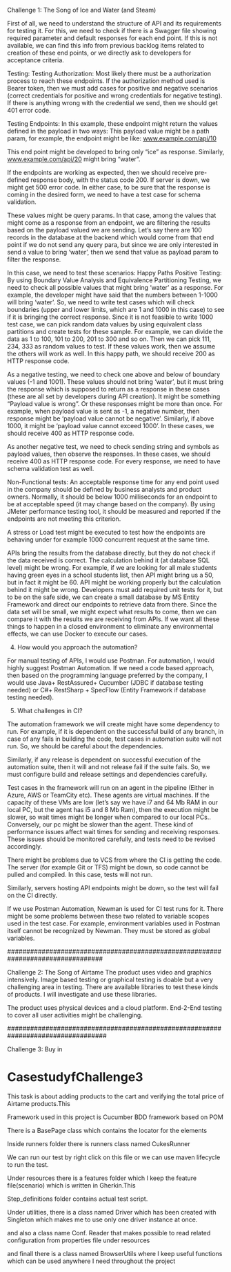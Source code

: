 Challenge 1: The Song of Ice and Water (and Steam)

First of all, we need to understand the structure of API and its requirements for testing it. For this, we need to check if there is a Swagger file showing required parameter and default responses for each end point. If this is not available, we can find this info from previous backlog items related to creation of these end points, or we directly ask to developers for acceptance criteria. 

Testing:
Testing Authorization:
Most likely there must be a authorization process to reach these endpoints. If the authorization method used is Bearer token, then we must add cases for positive and negative scenarios (correct credentials for positive and wrong credentials for negative testing).
If there is anything wrong with the credential we send, then we should get 401 error code.

Testing Endpoints: 
In this example, these endpoint might return the values defined in the payload in two ways:
This payload value might be a path param, for example, the endpoint might be like:
www.example.com/api/10

This end point might be developed to bring only “ice” as response. Similarly, 
www.example.com/api/20 might bring “water”.

If the endpoints are working as expected, then we should receive pre-defined response body, with the status code 200. If server is down, we might get 500 error code.
In either case, to be sure that the response is coming in the desired form, we need to have a test case for schema validation.

These values might be query params. In that case, among the values that might come as a response from an endpoint, we are filtering the results based on the payload valued we are sending. Let’s say there are 100 records in the database at the backend which would come from that end point if we do not send any query para, but since we are only interested in send a value to bring ‘water’, then we send that value as payload param to filter the response. 

In this case, we need to test these scenarios:
Happy Paths Positive Testing: By using Boundary Value Analysis and Equivalence Partitioning Testing, we need to check all possible values that might bring ‘water’ as a response. For example, the developer might have said that the numbers between 1-1000 will bring ‘water’. 
So, we need to write test cases which will check boundaries (upper and lower limits, which are 1 and 1000 in this case) to see if it is bringing the correct response. Since it is not feasible to write 1000 test case, we can pick random data values by using equivalent class partitions and create tests for these sample. For example, we can divide the data as 1 to 100, 101 to 200, 201 to 300 and so on.  Then we can pick 111, 234, 333 as random values to test. If these values work, then we assume the others will work as well.
In this happy path, we should receive 200 as HTTP response code.

As a negative testing, we need to check one above and below of boundary values (-1 and 1001). These values should not bring ‘water’, but it must bring the response which is supposed to return as a response in these cases (these are all set by developers during API creation). It might be something “Payload value is wrong”. Or these responses might be more than once. For example, when payload value is sent as -1, a negative number, then response might be ‘payload value cannot be negative’. Similarly, if above 1000, it might be ‘payload value cannot exceed 1000’.
In these cases, we should receive 400 as HTTP response code.

As another negative test, we need to check sending string and symbols as payload values, then observe the responses. 
In these cases, we should receive 400 as HTTP response code.
For every response, we need to have schema validation test as well.

Non-Functional tests:
An acceptable response time for any end point used in the company should be defined by business analysts and product owners. Normally, it should be below 1000 milliseconds for an endpoint to be at acceptable speed (it may change based on the company). By using JMeter performance testing tool, it should be measured and reported if the endpoints are not meeting this criterion. 

A stress or Load test might be executed to test how the endpoints are behaving under for example 1000 concurrent request at the same time.

APIs bring the results from the database directly, but they do not check if the data received is correct. The calculation behind it (at database SQL level) might be wrong. For example, if we are looking for all male students having green eyes in a school students list, then API might bring us a 50, but in fact it might be 60.
API might be working properly but the calculation behind it might be wrong. 
Developers must add required unit tests for it, but to be on the safe side, we can create a small database by MS Entity Framework and direct our endpoints to retrieve data from there. Since the data set will be small, we might expect what results to come, then we can compare it with the results we are receiving from APIs. 
If we want all these things to happen in a closed environment to eliminate any environmental effects, we can use Docker to execute our cases.

4.	How would you approach the automation?

For manual testing of APIs, I would use Postman. 
For automation, I would highly suggest Postman Automation.
If we need a code based approach, then based on the programming language preferred by the company, I would use Java+ RestAssured+ Cucumber (JDBC if database testing needed)  or C#+ RestSharp + SpecFlow (Entity Framework if database testing needed).

5.	What challenges in CI?

The automation framework we will create might have some dependency to run. For example, if it is dependent on the successful build of any branch, in case of any fails in building the code, test cases in automation suite will not run. So, we should be careful about the dependencies.

Similarly, if any release is dependent on successful execution of the automation suite, then it will and not release fail if the suite fails. So, we must configure build and release settings and dependencies carefully.

Test cases in the framework will run on an agent in the pipeline (Either in Azure, AWS or TeamCity etc). These agents are virtual machines. If the capacity of these VMs are low (let’s say we have i7 and 64 Mb RAM in our local PC, but the agent has i5 and 8 Mb Ram), then the execution might be slower, so wait times might be longer when compared to our local PCs.. Conversely, our pc might be slower than the agent. These kind of performance issues affect wait times for sending and receiving responses. These issues should be monitored carefully, and tests need to be revised accordingly.

There might be problems due to VCS from where the CI is getting the code. The server (for example Git or TFS) might be down, so code cannot be pulled and compiled. In this case, tests will not run.

Similarly, servers hosting API endpoints might be down, so the test will fail on the CI directly.

If we use Postman Automation, Newman is used for CI test runs for it. There might be some problems between these two related to variable scopes used in the test case. For example, environment variables used in Postman itself cannot be recognized by Newman. They must be stored as global variables.

#################################################################################

Challenge 2: The Song of Airtame
The product uses video and graphics intensively. Image based testing or graphical testing is doable but a very challenging area in testing. There are available libraries to test these kinds of products. I will investigate and use these libraries.

The product uses physical devices and a cloud platform. End-2-End testing to cover all user activities might be challenging. 

##################################################################################

Challenge 3: Buy in

# CasestudyfChallenge3
This task is about adding products to the cart and verifying the total price of Airtame products.This

Framework used in this project is Cucumber BDD framework based on POM

There is a BasePage class which contains the locator for the elements

Inside runners folder there is runners class named CukesRunner

We can run our test by right click on this file or we can use maven lifecycle to run the test.

Under resources there is a features folder which I keep the feature file(scenario) which is written in Gherkin.This


Step_definitions folder contains actual test script.

Under utilities, there is a class named Driver which has been created with Singleton which makes me to use only one driver instance at once.

and also a class name Conf. Reader that makes possible to read related configuration from properties file under resources

and finall there is a class named BrowserUtils where I keep useful functions which can be used anywhere I need throughout the project



